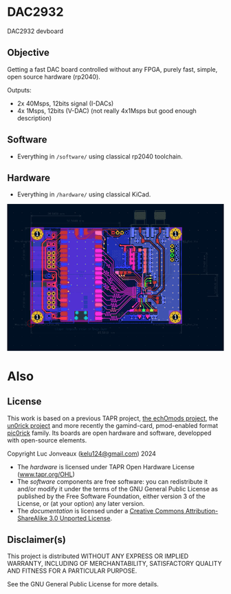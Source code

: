 # DAC2932


DAC2932 devboard

## Objective

Getting a fast DAC board controlled without any FPGA, purely fast, simple, open source hardware (rp2040).

Outputs:
* 2x 40Msps, 12bits signal (I-DACs)
* 4x 1Msps, 12bits (V-DAC) (not really 4x1Msps but good enough description)


## Software

* Everything in `/software/` using classical rp2040 toolchain.

## Hardware


* Everything in `/hardware/` using classical KiCad.

![](viewme.png)

# Also


## License

This work is based on a previous TAPR project, [the echOmods project](https://github.com/kelu124/echomods/), the [un0rick project](https://github.com/kelu124/un0rick) and more recently the gamind-card, pmod-enabled format [pic0rick](https://github.com/kelu124/pic0rick/) family. Its boards are open hardware and software, developped with open-source elements.

Copyright Luc Jonveaux (kelu124@gmail.com) 2024

* The *hardware* is licensed under TAPR Open Hardware License (www.tapr.org/OHL)
* The *software* components are free software: you can redistribute it and/or modify it under the terms of the GNU General Public License as published by the Free Software Foundation, either version 3 of the License, or (at your option) any later version.
* The *documentation* is licensed under a [Creative Commons Attribution-ShareAlike 3.0 Unported License](http://creativecommons.org/licenses/by-sa/3.0/).


## Disclaimer(s)

This project is distributed WITHOUT ANY EXPRESS OR IMPLIED WARRANTY, INCLUDING OF MERCHANTABILITY, SATISFACTORY QUALITY AND FITNESS FOR A PARTICULAR PURPOSE. 

See the GNU General Public License for more details.